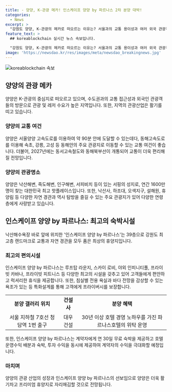 ```yaml
---
title: - 양양, K-관광 메카! 인스케이프 양양 by 파르나스 2차 분양 대박!
categories:
  - News
excerpt: >
  "강원도 양양, K-관광의 메카로 떠오르는 이유는? 서울과의 교통 용이성과 여러 외국 관광객의 증가에 있다. 2027년 개통 예정인 고속철도도 기대되며, 지역 관광산업은 활기를 띠고 있다. 낙산해변과 죽도해변, 서피비치 등의 매력적인 관광지와 함께 최고층 랜드마크로 자리할 '인스케이프 양양 by 파르나스'의 2차 분양이 시작되었다. 대우건설과 파르나스호텔이 협업하여 프리미엄 호텔로 선보이는데, 이를 통해 교통 환경과 뛰어난 숙박시설을 제공하는 차별화된 설계가 주목받고 있다."
feature_text: >
  ## koreablockchain 실시간 뉴스 속보입니다.

  "강원도 양양, K-관광의 메카로 떠오르는 이유는? 서울과의 교통 용이성과 여러 외국 관광객의 증가에 있다. 2027년 개통 예정인 고속철도도 기대되며, 지역 관광산업은 활기를 띠고 있다. 낙산해변과 죽도해변, 서피비치 등의 매력적인 관광지와 함께 최고층 랜드마크로 자리할 '인스케이프 양양 by 파르나스'의 2차 분양이 시작되었다. 대우건설과 파르나스호텔이 협업하여 프리미엄 호텔로 선보이는데, 이를 통해 교통 환경과 뛰어난 숙박시설을 제공하는 차별화된 설계가 주목받고 있다."
image: 'https://newsdao.kr/res/images/meta/newsdao_breakingnews.jpg'
---
```


<p><img src="https://newsdao.kr/res/images/meta/newsdao_breakingnews.jpg" alt="koreablockchain 속보" /></p>

<h2 data-ke-size="size26">양양의 관광 메카</h2>

<p data-ke-size="size16">양양은 K-관광의 중심지로 떠오르고 있으며, 수도권과의 교통 접근성과 외국인 관광객들의 방문으로 관광 및 레저 수요가 높은 지역입니다. 또한, 지역의 관광산업은 활기를 띠고 있습니다.</p>

<h3>양양의 교통 여건</h3>

<p data-ke-size="size16">양양은 서울양양 고속도로를 이용하여 약 90분 안에 도달할 수 있는데다, 동해고속도로를 이용해 속초, 강릉, 고성 등 동해안의 주요 관광지로 이동할 수 있는 교통 여건이 좋습니다. 더불어, 2027년에는 동서고속철도와 동해북부선이 개통되어 교통이 더욱 편리해질 전망입니다.</p>

<h3>양양의 관광명소</h3>

<p data-ke-size="size16">양양은 낙산해변, 죽도해변, 인구해변, 서피비치 등이 있는 서핑의 성지로, 연간 1600만명이 찾는 대한민국 최고 핫플레이스입니다. 또한, 낙산사, 하조대, 오색지구, 설해원, 휴양림 등 다양한 자연 경관과 역사 탐방을 즐길 수 있는 주요 관광지가 있어 다양한 연령층에게 사랑받고 있습니다.</p>

<h2 data-ke-size="size26">인스케이프 양양 by 파르나스: 최고의 숙박시설</h2>

<p data-ke-size="size16">낙산해수욕장 바로 앞에 위치한 '인스케이프 양양 by 파르나스'는 39층으로 강원도 최고층 랜드마크로 교통과 자연 경관을 모두 품은 최상의 휴양지입니다.</p>

<h3>최고의 편의시설</h3>

<p data-ke-size="size16">인스케이프 양양 by 파르나스는 루프탑 라운지, 스카이 로비, 야외 인피니티풀, 프라이빗 카바나, 프라이빗 피트니스 등 다양한 최고의 시설을 갖추고 있어 고객들에게 편안하고 럭셔리한 휴식을 제공합니다. 또한, 침실별 전용 욕실과 바다 전망을 감상할 수 있는 욕조가 있는 등 특화설계를 통해 고객에게 프라이버시를 보장합니다.</p>

<table>
    <tr>
        <td style="text-align: center; height: 17px;"><b>분양 갤러리 위치</b></td>
        <td style="text-align: center; height: 17px;"><b>건설사</b></td>
        <td style="text-align: center; height: 17px;"><b>분양 혜택</b></td>
    </tr>
    <tr>
        <td style="text-align: center; height: 17px;">서울 지하철 7호선 청담역 1번 출구</td>
        <td style="text-align: center; height: 17px;">대우건설</td>
        <td style="text-align: center; height: 17px;">30년 이상 호텔 경영 노하우를 가진 파르나스호텔의 위탁 운영</td>
    </tr>
</table>

<p data-ke-size="size16">또한, 인스케이프 양양 by 파르나스는 계약자에게 연 30일 무료 숙박을 제공하고 호텔 운영수익 배분과 숙박, 투자 수익을 동시에 제공하여 계약자의 수익을 극대화할 예정입니다.</p>

<h3>마치며</h3>

<p data-ke-size="size16">양양의 관광 산업의 성장과 인스케이프 양양 by 파르나스의 선보임으로 양양은 더욱 활기차고 프리미엄 휴양지로 자리매김할 것으로 전망됩니다.</p>


